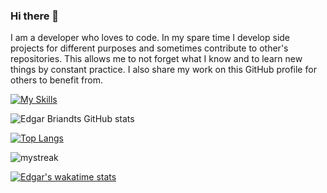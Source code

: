 ### Hi there 👋

I am a developer who loves to code. In my spare time I develop side projects for different purposes and sometimes contribute to other's repositories. This allows me to not forget what I know and to learn new things by constant practice. I also share my work on this GitHub profile for others to benefit from.

[![My Skills](https://skillicons.dev/icons?i=java,spring,js,react,html,css)](https://skillicons.dev) 

![Edgar Briandts GitHub stats](https://github-readme-stats.vercel.app/api?username=merxibeaucoup&show_icons=true&theme=radical)

[![Top Langs](https://github-readme-stats.vercel.app/api/top-langs/?username=merxibeaucoup&langs_count=8&theme=radical&size_weight=0.5&count_weight=0.5)](https://github.com/merxibeaucoup/github-readme-stats)

<img src="https://github-readme-streak-stats.herokuapp.com/?user=merxibeaucoup&theme=tokyonight" alt="mystreak"/>

[![Edgar's wakatime stats](https://github-readme-stats.vercel.app/api/wakatime?theme=radical&username=merxibeaucoup)](https://github.com/merxibeaucoup/github-readme-stats)
